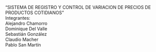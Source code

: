 “SISTEMA DE REGISTRO Y CONTROL DE VARIACION DE PRECIOS DE PRODUCTOS COTIDIANOS”  
Integrantes:  
            Alejandro Chamorro  
            Dominique Del Valle   
            Sebastián González  
            Claudio Macher  
            Pablo San Martín  
